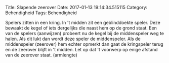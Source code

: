 Title: Slapende zeerover
Date: 2017-01-13 19:14:34.515115
Category: Behendigheid
Tags: Behendigheid

Spelers zitten in een kring. In 't midden zit een geblinddoekte speler. Deze bewaakt de kegel of iets dergelijks die naast hem op de grond staat. Een van de spelers (aanwijzen) probeert nu de kegel bij de middenspeler weg te halen. Als dit lukt dan wordt deze speler de middenspeler. Als de middenspeler (zeerover) hem echter opmerkt dan gaat de kringspeler terug en de zeerover blijft in 't midden. Let op dat 't voorwerp op enige afstand van de zeerover staat. (armlengte)